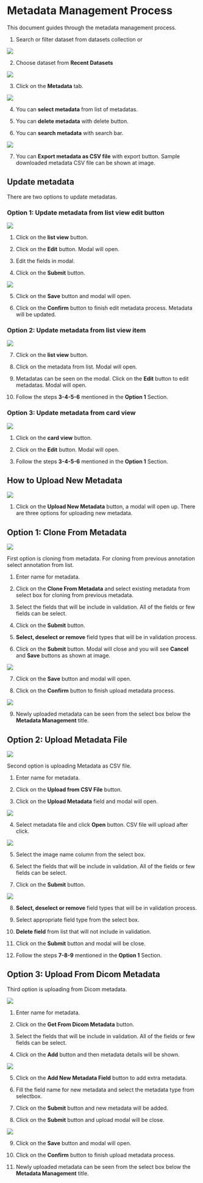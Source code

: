 # Metadata Management Process

This document guides through the metadata management process.

1. Search or filter dataset from datasets collection or

![](imgs/image1.png)

2. Choose dataset from **Recent Datasets**

![](imgs/image2.png)

3. Click on the **Metadata** tab.

![](imgs/image3.png)

4. You can **select metadata** from list of metadatas.

5. You can **delete metadata** with delete button.

6. You can **search metadata** with search bar.

![](imgs/image4.png)

7. You can **Export metadata as CSV file** with export button. Sample downloaded metadata CSV file can be shown at image.

## Update metadata

There are two options to update metadatas.

### Option 1: Update metadata from list view edit button

![](imgs/image13.png)

1. Click on the **list view** button.

2. Click on the **Edit** button. Modal will open.

3. Edit the fields in modal.

4. Click on the **Submit** button.

![](imgs/image14.png)

5. Click on the **Save** button and modal will open.

6. Click on the **Confirm** button to finish edit metadata process. Metadata will be updated.

### Option 2: Update metadata from list view item

![](imgs/image15.png)

7. Click on the **list view** button.

8. Click on the metadata from list. Modal will open.

9. Metadatas can be seen on the modal. Click on the **Edit** button to edit metadatas. Modal will open.

10. Follow the steps **3-4-5-6** mentioned in the **Option 1** Section.

### Option 3: Update metadata from card view

![](imgs/image16.png)

1. Click on the **card view** button.

2. Click on the **Edit** button. Modal will open.

3. Follow the steps **3-4-5-6** mentioned in the **Option 1** Section.


## How to Upload New Metadata

![](imgs/image5.png)

1. Click on the **Upload New Metadata** button, a modal will open up. There are three options for uploading new metadata.

## Option 1: Clone From Metadata

![](imgs/image6.png)

First option is cloning from metadata. For cloning from previous annotation select annotation from list.

1. Enter name for metadata.

2. Click on the **Clone From Metadata** and select existing metadata from select box for cloning from previous metadata.

3. Select the fields that will be include in validation. All of the fields or few fields can be select.

4. Click on the **Submit** button.

5. **Select, deselect or remove** field types that will be in validation process.

6. Click on the **Submit** button. Modal will close and you will see **Cancel** and **Save** buttons as shown at image.

![](imgs/image7.png)

7. Click on the **Save** button and modal will open.

8. Click on the **Confirm** button to finish upload metadata process.

![](imgs/image8.png)

9. Newly uploaded metadata can be seen from the select box below the **Metadata Management** title.

## Option 2: Upload Metadata File

![](imgs/image9.png)

Second option is uploading Metadata as CSV file.

1. Enter name for metadata.

2. Click on the **Upload from CSV File** button.

3. Click on the **Upload Metadata** field and modal will open.

![](imgs/image10.png)

4. Select metadata file and click **Open** button. CSV file will upload after click.

![](imgs/image11.png)

5. Select the image name column from the select box.

6. Select the fields that will be include in validation. All of the fields or few fields can be select.

7. Click on the **Submit** button.

![](imgs/image12.png)

8. **Select, deselect or remove** field types that will be in validation process.

9. Select appropriate field type from the select box.

10. **Delete field** from list that will not include in validation.

11. Click on the **Submit** button and modal will be close.

12. Follow the steps **7-8-9** mentioned in the **Option 1** Section.

## Option 3: Upload From Dicom Metadata

Third option is uploading from Dicom metadata.

![](imgs/image17.png)

1. Enter name for metadata.

2. Click on the **Get From Dicom Metadata** button.

3. Select the fields that will be include in validation. All of the fields or few fields can be select.

4. Click on the **Add** button and then metadata details will be shown.

![](imgs/image18.png)

5. Click on the **Add New Metadata Field** button to add extra metadata.

6. Fill the field name for new metadata and select the metadata type from selectbox.

7. Click on the **Submit** button and new metadata will be added.

8. Click on the **Submit** button and upload modal will be close.

![](imgs/image19.png)

9. Click on the **Save** button and modal will open.

10. Click on the **Confirm** button to finish upload metadata process.

11. Newly uploaded metadata can be seen from the select box below the **Metadata Management** title.